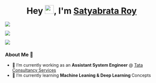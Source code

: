 <h1 align="center">
  Hey <img src="https://github.com/TheDudeThatCode/TheDudeThatCode/blob/master/Assets/Hi.gif" width="29px">, I'm <a href="https://www.linkedin.com/in/satyabrata-roy/">Satyabrata Roy</a>
</h1>

[![](https://road-to-kaggle-grandmaster.vercel.app/api/simple/satyabrataroy)](https://www.kaggle.com/satyabrataroy)

<img src="https://i.gifer.com/5eKX.gif">

[![](https://road-to-kaggle-grandmaster.vercel.app/api/badges/satyabrataroy/notebook)](https://www.kaggle.com/satyabrataroy)


### About Me 🚀
- 🔭 I’m currently working as an <b> Assistant System Engineer</b> @ <a href="https://www.tcs.com/"> Tata Consultancy Services</a>
- 🌱 I’m currently learning <b> Machine Leaning & Deep Learning </b> Concepts
